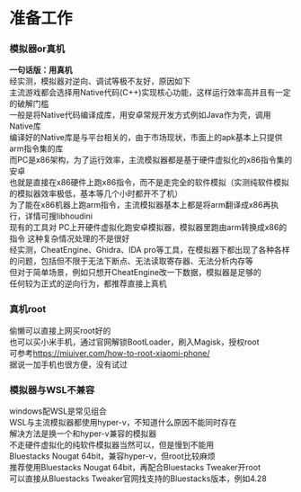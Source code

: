 # 准备工作
### 模拟器or真机
**一句话版：用真机**  
经实测，模拟器对逆向、调试等极不友好，原因如下   
主流游戏都会选择用Native代码(C++)实现核心功能，这样运行效率高并且有一定的破解门槛  
一般是将Native代码编译成库，用安卓常规开发方式例如Java作为壳，调用Native库  
编译好的Native库是与平台相关的，由于市场现状，市面上的apk基本上只提供arm指令集的库  
而PC是x86架构，为了运行效率，主流模拟器都是基于硬件虚拟化的x86指令集的安卓  
也就是直接在x86硬件上跑x86指令，而不是走完全的软件模拟（实测纯软件模拟的模拟器效率极低，基本等几个小时都开不了机）  
为了能在x86机器上跑arm指令，主流模拟器基本上都是将arm翻译成x86再执行，详情可搜libhoudini  
现有的工具对 PC上开硬件虚拟化跑安卓模拟器，模拟器里跑由arm转换成x86的指令 这种复杂情况处理的不是很好  
经实测，CheatEngine、Ghidra、IDA pro等工具，在模拟器下都出现了各种各样的问题，包括但不限于无法下断点、无法读取寄存器、无法分析内存等  
但对于简单场景，例如只想开CheatEngine改一下数据，模拟器是足够的  
任何较为正式的逆向行为，都推荐直接上真机  

### 真机root  
偷懒可以直接上网买root好的  
也可以买小米手机，通过官网解锁BootLoader，刷入Magisk，授权root  
可参考<https://miuiver.com/how-to-root-xiaomi-phone/>  
据说一加手机也很方便，没有试过  

### 模拟器与WSL不兼容  
windows配WSL是常见组合  
WSL与主流模拟器都使用hyper-v，不知道什么原因不能同时存在  
解决方法是换一个和hyper-v兼容的模拟器  
不走硬件虚拟化的纯软件模拟器当然可以，但是慢到不能用  
Bluestacks Nougat 64bit，兼容hyper-v，但root比较麻烦  
推荐使用Bluestacks Nougat 64bit，再配合Bluestacks Tweaker开root  
可以直接从Bluestacks Tweaker官网找支持的Bluestacks版本，例如4.28  
